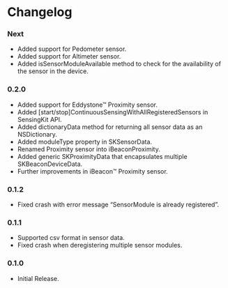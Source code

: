 # Changelog

### Next
- Added support for Pedometer sensor.
- Added support for Altimeter sensor.
- Added isSensorModuleAvailable method to check for the availability of the sensor in the device.

### 0.2.0
- Added support for Eddystone™ Proximity sensor.
- Added [start/stop]ContinuousSensingWithAllRegisteredSensors in SensingKit API.
- Added dictionaryData method for returning all sensor data as an NSDictionary.
- Added moduleType property in SKSensorData.
- Renamed Proximity sensor into iBeaconProximity.
- Added generic SKProximityData that encapsulates multiple SKBeaconDeviceData.
- Further improvements in iBeacon™ Proximity sensor.

### 0.1.2
- Fixed crash with error message “SensorModule is already registered”.

### 0.1.1
- Supported csv format in sensor data.
- Fixed crash when deregistering multiple sensor modules.

### 0.1.0
- Initial Release.